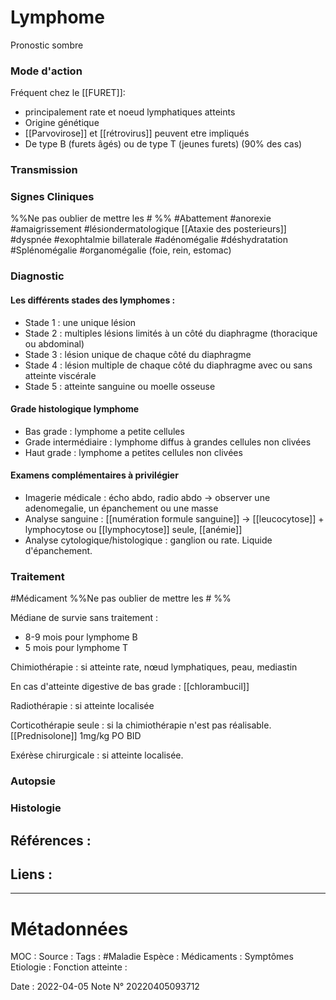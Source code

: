 # Lymphome
Pronostic sombre 
### Mode d'action
Fréquent chez le [[FURET]]:
- principalement rate et noeud lymphatiques atteints
- Origine génétique
- [[Parvovirose]] et [[rétrovirus]] peuvent etre impliqués
- De type B (furets âgés) ou de type T (jeunes furets) (90% des cas)

### Transmission
### Signes Cliniques
%%Ne pas oublier de mettre les # %%
#Abattement #anorexie #amaigrissement 
#lésiondermatologique
[[Ataxie des posterieurs]]
#dyspnée
#exophtalmie billaterale
#adénomégalie
#déshydratation
#Splénomégalie
#organomégalie (foie, rein, estomac)

### Diagnostic
#### Les différents stades des lymphomes :
- Stade 1 : une unique lésion
- Stade 2 : multiples lésions limités à un côté du diaphragme (thoracique ou abdominal)
- Stade 3 : lésion unique de chaque côté du diaphragme
- Stade 4 : lésion multiple de chaque côté du diaphragme avec ou sans atteinte viscérale
- Stade 5 : atteinte sanguine ou moelle osseuse 

#### Grade histologique lymphome
- Bas grade : lymphome a petite cellules
- Grade intermédiaire : lymphome diffus à grandes cellules non clivées
- Haut grade : lymphome a petites cellules non clivées 

#### Examens complémentaires à privilégier
- Imagerie médicale : écho abdo, radio abdo -> observer une adenomegalie, un épanchement ou une masse
- Analyse sanguine : [[numération formule sanguine]] -> [[leucocytose]] + lymphocytose ou [[lymphocytose]] seule, [[anémie]]
- Analyse cytologique/histologique : ganglion ou rate. Liquide d'épanchement.


### Traitement
#Médicament 
%%Ne pas oublier de mettre les # %% 

Médiane de survie sans traitement :
- 8-9 mois pour lymphome B
- 5 mois pour lymphome T

Chimiothérapie : si atteinte rate, nœud lymphatiques, peau, mediastin

En cas d'atteinte digestive de bas grade : [[chlorambucil]]

Radiothérapie : si atteinte localisée

Corticothérapie seule : si la chimiothérapie n'est pas réalisable. [[Prednisolone]] 1mg/kg PO BID

Exérèse chirurgicale : si atteinte localisée. 

### Autopsie
### Histologie

## Références :
>
 

## Liens :



***

# Métadonnées
MOC :
Source :
Tags : #Maladie 
	Espèce :
	Médicaments :
	Symptômes
	Etiologie :
	Fonction atteinte :
	
Date : 2022-04-05
Note N° 20220405093712